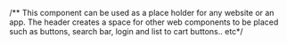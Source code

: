 /**
This component can be used as a place holder for any website or an app. The header creates
 a space for other web components to be placed such as buttons, search bar, login and list to cart buttons.. etc*/
